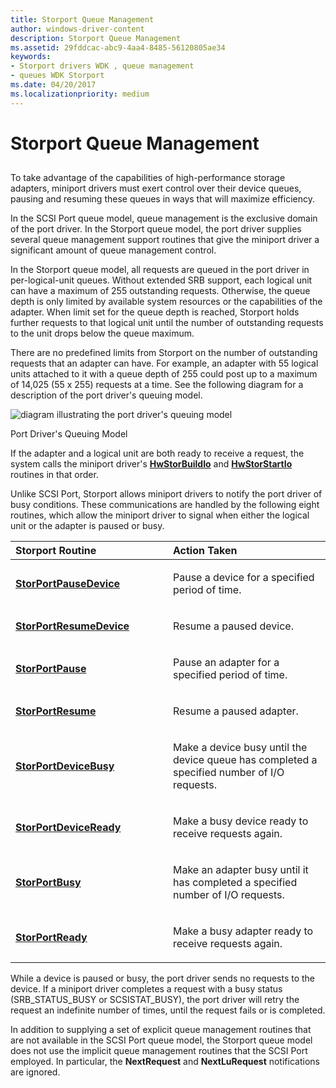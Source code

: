 ```yaml
---
title: Storport Queue Management
author: windows-driver-content
description: Storport Queue Management
ms.assetid: 29fddcac-abc9-4aa4-8485-56120805ae34
keywords:
- Storport drivers WDK , queue management
- queues WDK Storport
ms.date: 04/20/2017
ms.localizationpriority: medium
---
```


# Storport Queue Management


## <span id="ddk_storport_queue_management_kg"></span><span id="DDK_STORPORT_QUEUE_MANAGEMENT_KG"></span>


To take advantage of the capabilities of high-performance storage adapters, miniport drivers must exert control over their device queues, pausing and resuming these queues in ways that will maximize efficiency.

In the SCSI Port queue model, queue management is the exclusive domain of the port driver. In the Storport queue model, the port driver supplies several queue management support routines that give the miniport driver a significant amount of queue management control.

In the Storport queue model, all requests are queued in the port driver in per-logical-unit queues. Without extended SRB support, each logical unit can have a maximum of 255 outstanding requests. Otherwise, the queue depth is only limited by available system resources or the capabilities of the adapter. When limit set for the queue depth is reached, Storport holds further requests to that logical unit until the number of outstanding requests to the unit drops below the queue maximum.

There are no predefined limits from Storport on the number of outstanding requests that an adapter can have. For example, an adapter with 55 logical units attached to it with a queue depth of 255 could post up to a maximum of 14,025 (55 x 255) requests at a time. See the following diagram for a description of the port driver's queuing model.

![diagram illustrating the port driver's queuing model](images/queues.png)

Port Driver's Queuing Model

If the adapter and a logical unit are both ready to receive a request, the system calls the miniport driver's [**HwStorBuildIo**](https://msdn.microsoft.com/library/windows/hardware/ff557369) and [**HwStorStartIo**](https://msdn.microsoft.com/library/windows/hardware/ff557423) routines in that order.

Unlike SCSI Port, Storport allows miniport drivers to notify the port driver of busy conditions. These communications are handled by the following eight routines, which allow the miniport driver to signal when either the logical unit or the adapter is paused or busy.

<table>
<colgroup>
<col width="50%" />
<col width="50%" />
</colgroup>
<thead>
<tr class="header">
<th align="left">Storport Routine</th>
<th align="left">Action Taken</th>
</tr>
</thead>
<tbody>
<tr class="odd">
<td align="left"><p><a href="https://msdn.microsoft.com/library/windows/hardware/ff567461" data-raw-source="[&lt;strong&gt;StorPortPauseDevice&lt;/strong&gt;](https://msdn.microsoft.com/library/windows/hardware/ff567461)"><strong>StorPortPauseDevice</strong></a></p></td>
<td align="left"><p>Pause a device for a specified period of time.</p></td>
</tr>
<tr class="even">
<td align="left"><p><a href="https://msdn.microsoft.com/library/windows/hardware/ff567501" data-raw-source="[&lt;strong&gt;StorPortResumeDevice&lt;/strong&gt;](https://msdn.microsoft.com/library/windows/hardware/ff567501)"><strong>StorPortResumeDevice</strong></a></p></td>
<td align="left"><p>Resume a paused device.</p></td>
</tr>
<tr class="odd">
<td align="left"><p><a href="https://msdn.microsoft.com/library/windows/hardware/ff567459" data-raw-source="[&lt;strong&gt;StorPortPause&lt;/strong&gt;](https://msdn.microsoft.com/library/windows/hardware/ff567459)"><strong>StorPortPause</strong></a></p></td>
<td align="left"><p>Pause an adapter for a specified period of time.</p></td>
</tr>
<tr class="even">
<td align="left"><p><a href="https://msdn.microsoft.com/library/windows/hardware/ff567499" data-raw-source="[&lt;strong&gt;StorPortResume&lt;/strong&gt;](https://msdn.microsoft.com/library/windows/hardware/ff567499)"><strong>StorPortResume</strong></a></p></td>
<td align="left"><p>Resume a paused adapter.</p></td>
</tr>
<tr class="odd">
<td align="left"><p><a href="https://msdn.microsoft.com/library/windows/hardware/ff567050" data-raw-source="[&lt;strong&gt;StorPortDeviceBusy&lt;/strong&gt;](https://msdn.microsoft.com/library/windows/hardware/ff567050)"><strong>StorPortDeviceBusy</strong></a></p></td>
<td align="left"><p>Make a device busy until the device queue has completed a specified number of I/O requests.</p></td>
</tr>
<tr class="even">
<td align="left"><p><a href="https://msdn.microsoft.com/library/windows/hardware/ff567053" data-raw-source="[&lt;strong&gt;StorPortDeviceReady&lt;/strong&gt;](https://msdn.microsoft.com/library/windows/hardware/ff567053)"><strong>StorPortDeviceReady</strong></a></p></td>
<td align="left"><p>Make a busy device ready to receive requests again.</p></td>
</tr>
<tr class="odd">
<td align="left"><p><a href="https://msdn.microsoft.com/library/windows/hardware/ff567041" data-raw-source="[&lt;strong&gt;StorPortBusy&lt;/strong&gt;](https://msdn.microsoft.com/library/windows/hardware/ff567041)"><strong>StorPortBusy</strong></a></p></td>
<td align="left"><p>Make an adapter busy until it has completed a specified number of I/O requests.</p></td>
</tr>
<tr class="even">
<td align="left"><p><a href="https://msdn.microsoft.com/library/windows/hardware/ff567489" data-raw-source="[&lt;strong&gt;StorPortReady&lt;/strong&gt;](https://msdn.microsoft.com/library/windows/hardware/ff567489)"><strong>StorPortReady</strong></a></p></td>
<td align="left"><p>Make a busy adapter ready to receive requests again.</p></td>
</tr>
</tbody>
</table>

 

While a device is paused or busy, the port driver sends no requests to the device. If a miniport driver completes a request with a busy status (SRB\_STATUS\_BUSY or SCSISTAT\_BUSY), the port driver will retry the request an indefinite number of times, until the request fails or is completed.

In addition to supplying a set of explicit queue management routines that are not available in the SCSI Port queue model, the Storport queue model does not use the implicit queue management routines that the SCSI Port employed. In particular, the **NextRequest** and **NextLuRequest** notifications are ignored.

 

 




